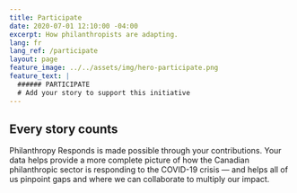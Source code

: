 ```yaml
---
title: Participate
date: 2020-07-01 12:10:00 -04:00
excerpt: How philanthropists are adapting.
lang: fr
lang_ref: /participate
layout: page
feature_image: ../../assets/img/hero-participate.png
feature_text: |
  ###### PARTICIPATE
  # Add your story to support this initiative
---
```


## Every story counts

Philanthropy Responds is made possible through your contributions. Your data helps provide a more complete picture of how the Canadian philanthropic sector is responding to the COVID-19 crisis — and helps all of us pinpoint gaps and where we can collaborate to multiply our impact.
